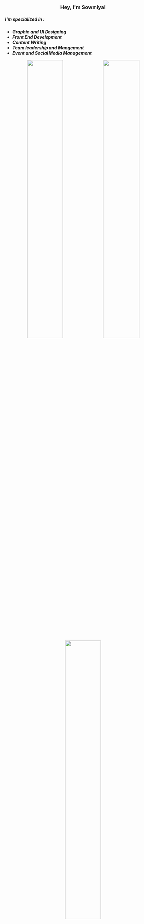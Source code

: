 <h3 align="center"> Hey, I'm Sowmiya!</h3>
<p align="centre"> 
<h5>I'm specialized in :<h5>
  <ul><b>
    <li> Graphic and UI  Designing </li>
    <li> Front End Development </li>
    <li> Content Writing </li>
    <li>Team leadership and Mangement</li> 
    <li> Event and Social Media Management </li>
  </ul></b>
</p>

<p align="center">
  
  <img width="48%" src="https://github-readme-stats.vercel.app/api?username=sowmiya-venkatesan&show_icons=true&theme=tokyonight" />
  <img width="48%" src="https://github-readme-streak-stats.herokuapp.com/?user=sowmiya-venkatesan&theme=tokyonight" />
  <img width="48%" src="https://github-readme-stats.vercel.app/api/top-langs/?username=sowmiya-venkatesan&show_icons=true&theme=tokyonight" />
</p>


<br> 
<h3 align="center">Testimonials</h3>
<h3 align="center">❝</h3>

<table>
  <tr>
    <th>Author</th>
    <th align ="left">Message</th>
  </tr>
  <tr>
    <td><a target="_blank" href="https://www.linkedin.com/in/palem-imran-27678b148/">Palam Imran</a></td>
    <td>I worked with Sowmiya in marketing and designing domains. Her contributions are always respectful, intelligent, creative, and well thought out. I'd recommend her with any project/company that requires the very best in execution!</td>
  </tr>
 <tr>
    <td><a target="_blank" href="https://www.linkedin.com/in/prakriti-rashi-she-her-89050290/">Prakriti Rashi</a></td>
    <td>Sowmiya has been a great asset to us. As an intern she has outdone herself. Her skill set in graphics is very impressive!!</td>
  </tr>
 <tr>
    <td><a target="_blank" href="https://www.linkedin.com/in/akshit-gairola-4447109b/">Akshit Gairola</a></td>
    <td>Sowmiya worked with me as an Internshala Training Captain to help students learn new skills through Internshala Trainings. Sowmiya is not only a reliable and forward-thinking person but also an inspiring team player. As a Training Captain, Sowmiya has shown a variety of skills like leadership, strategy, and communication. Sowmiya is truly wonderful to work with and would definitely be an asset to any company.</td>
  </tr>
  </table>
<h3 align="center">❞</h3>
 

<h2 align="center">Connect with me on </h2>


<br>
<p align="center">
[![Linkedin Badge](https://img.shields.io/badge/-Sowmiya%20V-blue?style=flat-square&logo=Linkedin&logoColor=000000&link=https://www.linkedin.com/in/sowmiyavenkatesan/)](https://www.linkedin.com/in/sowmiyavenkatesan)
[![Instagram Badge](https://img.shields.io/badge/-sowmiya_dezigner-purple?style=flat-square&logo=instagram&logoColor=000000&link=https://instagram.com/sowmiya_dezigner/)](https://instagram.com/sowmiya_dezigner)
[![Behance Badge](https://img.shields.io/badge/-@im_sowmiya-blue?style=flat-square&labelColor=000000&logo=Twitter&link=https://twitter.com/im_sowmiya/)] (https://twitter.com/im_sowmiya)
[![Behance Badge](https://img.shields.io/badge/-sowmiya%20venkatesan-blue?style=flat-square&labelColor=000000&logo=Behance&link=https://www.behance.net/sowmiyavenkatesan/)] (https://www.behance.net/sowmiyavenkatesan)

</p>

<br>
  <p align="centre"> <img src="https://komarev.com/ghpvc/?username=sowmiya-venkatesan&label=Profile%20views&color=0e75b6&style=flat" alt="sowmiya-venkatesan" /> </p>



